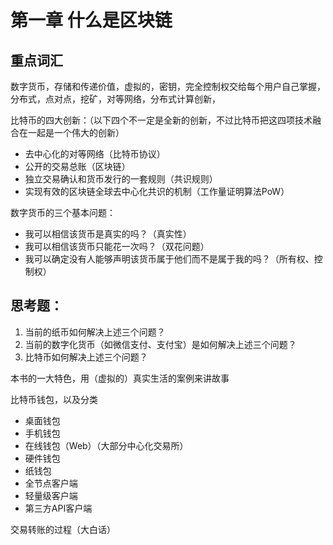 # 第一章 什么是区块链

## 重点词汇
数字货币，存储和传递价值，虚拟的，密钥，完全控制权交给每个用户自己掌握，分布式，点对点，挖矿，对等网络，分布式计算创新，

比特币的四大创新：（以下四个不一定是全新的创新，不过比特币把这四项技术融合在一起是一个伟大的创新）

- 去中心化的对等网络（比特币协议）
- 公开的交易总账（区块链）
- 独立交易确认和货币发行的一套规则（共识规则）
- 实现有效的区块链全球去中心化共识的机制（工作量证明算法PoW）

数字货币的三个基本问题：

- 我可以相信该货币是真实的吗？（真实性）
- 我可以相信该货币只能花一次吗？（双花问题）
- 我可以确定没有人能够声明该货币属于他们而不是属于我的吗？（所有权、控制权）

## 思考题：  
1. 当前的纸币如何解决上述三个问题？
2. 当前的数字化货币（如微信支付、支付宝）是如何解决上述三个问题？
3. 比特币如何解决上述三个问题？

本书的一大特色，用（虚拟的）真实生活的案例来讲故事

比特币钱包，以及分类

- 桌面钱包
- 手机钱包
- 在线钱包（Web）（大部分中心化交易所）
- 硬件钱包
- 纸钱包
- 全节点客户端
- 轻量级客户端
- 第三方API客户端

交易转账的过程（大白话）

